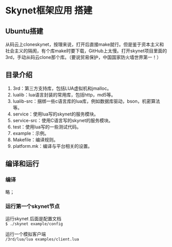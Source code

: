 # Skynet框架应用 搭建

## Ubuntu搭建

从码云上cloneskynet，按理来说，打开后直接make就行。但是鉴于资本主义和社会主义的隔阂，有个库make时要下载，GitHub上太慢。打开skynet项目里面的3rd，手动从码云clone那个库。（要说贸易保护，中国国家防火墙世界第一！）  

## 目录介绍

1. 3rd：第三方支持库，包括LUA虚拟机和jmalloc。
2. lualib：lua语言封装的常用库，包括http，md5等。
3. lualib-src：捆绑一些c语言库的lua库，例如数据库驱动，bson，机密算法等。
4. service：使用lua写的skynet的服务模块。
5. service-src：使用C语言写的skynet的服务模块。
6. test：使用lua写的一些测试代码。
7. example：示例。
8. Makefile：编译规则。
9. platform.mk：编译与平台相关的设置。

## 编译和运行

### 编译

略；

### 运行第一个skynet节点

运行skynet 后面是配置文档  
`$ ./skynet example/config`

运行一个模拟客户端  
`/3rd/lua/lua examples/client.lua`


